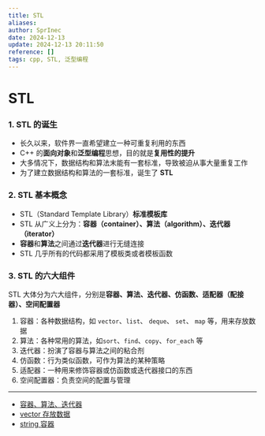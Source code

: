 ```yaml
---
title: STL
aliases: 
author: SprInec
date: 2024-12-13
update: 2024-12-13 20:11:50
reference: []
tags: cpp, STL, 泛型编程
---
```

# STL

### 1. STL 的诞生

- 长久以来，软件界一直希望建立一种可重复利用的东西
- C++ 的**面向对象**和**泛型编程**思想，目的就是**复用性的提升**
- 大多情况下，数据结构和算法末能有一套标准，导致被迫从事大量重复工作
- 为了建立数据结构和算法的一套标准，诞生了 **STL**

### 2. STL 基本概念

- STL（Standard Template Library）**标准模板库**
- STL 从广义上分为：**容器（container）、算法（algorithm）、迭代器（iterator）**
- **容器**和**算法**之间通过**迭代器**进行无缝连接
- STL 几乎所有的代码都采用了模板类或者模板函数

### 3. STL 的六大组件

STL 大体分为六大组件，分别是**容器、算法、迭代器、仿函数、适配器（配接器）、空间配置器**

1. 容器：各种数据结构，如 `vector`、`list`、 `deque`、 `set`、 `map` 等，用来存放数据
2. 算法：各种常用的算法，如`sort`、`find`、`copy`、`for_each` 等
3. 迭代器：扮演了容器与算法之间的粘合剂
4. 仿函数：行为类似函数，可作为算法的某种策略
5. 适配器：一种用来修饰容器或仿函数或迭代器接口的东西
6. 空间配置器：负责空间的配置与管理

---

- [容器、算法、迭代器](容器、算法、迭代器.md)
- [vector 存放数据](vector%20存放数据.md)
- [string 容器](string%20容器.md)
